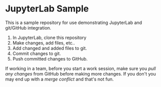 # JupyterLab Sample

This is a sample repository for use demonstrating JupyterLab and
git/GitHub integration.

1. In JupyterLab, clone this repository
2. Make changes, add files, etc..
3. Add changed and added files to git.
4. Commit changes to git.
5. Push committed changes to GitHub.

If working in a team, before you start a work session, make sure you *pull any changes* from GitHub before making more changes. If you don't you may end up with a *merge conflict* and that's not fun.